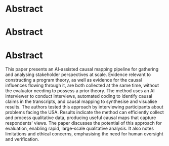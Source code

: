 # **Abstract**# **Abstract**# **Abstract**

This paper presents an AI-assisted causal mapping pipeline for gathering and analysing stakeholder perspectives at scale. Evidence relevant to constructing a program theory, as well as evidence for the causal influences flowing through it, are both collected at the same time, without the evaluator needing to possess a prior theory. The method uses an AI interviewer to conduct interviews, automated coding to identify causal claims in the transcripts, and causal mapping to synthesise and visualise results. The authors tested this approach by interviewing participants about problems facing the USA. Results indicate the method can efficiently collect and process qualitative data, producing useful causal maps that capture respondents' views. The paper discusses the potential of this approach for evaluation, enabling rapid, large-scale qualitative analysis. It also notes limitations and ethical concerns, emphasising the need for human oversight and verification.